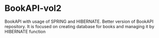 # BookAPI-vol2
BookAPI with usage of SPRING and HIBERNATE. Better version of BookAPI repository. It is focused on creating database for books and managing it by HIBERNATE function
